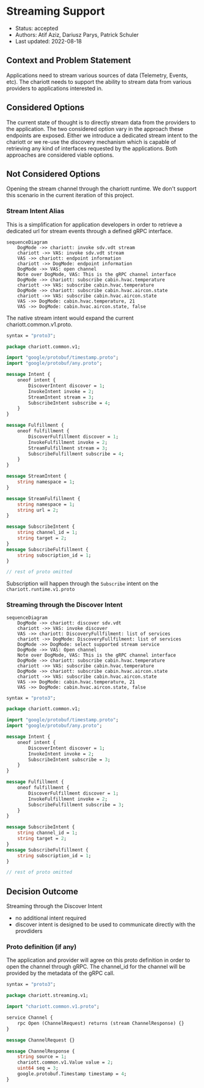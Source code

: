 # Streaming Support

- Status: accepted
- Authors: Atif Aziz, Dariusz Parys, Patrick Schuler
- Last updated: 2022-08-18

## Context and Problem Statement

Applications need to stream various sources of data (Telemetry, Events, etc). The
chariott needs to support the ability to stream data from various providers to applications
interested in.

## Considered Options

The current state of thought is to directly stream data from the providers to the
application. The two considered option vary in the approach these endpoints are
exposed. Either we introduce a dedicated stream intent to the chariott or we re-use the
discovery mechanism which is capable of retrieving any kind of interfaces requested
by the applications. Both approaches are considered viable options.

## Not Considered Options

Opening the stream channel through the chariott runtime. We don't support this scenario in
the current iteration of this project.

### Stream Intent Alias

This is a simplification for application developers in order to retrieve a dedicated
url for stream events through a defined gRPC interface.

```mermaid
sequenceDiagram
    DogMode ->> chariott: invoke sdv.vdt stream
    chariott ->> VAS: invoke sdv.vdt stream
    VAS ->> chariott: endpoint information
    chariott ->> DogMode: endpoint information
    DogMode ->> VAS: open channel
    Note over DogMode, VAS: This is the gRPC channel interface
    DogMode ->> chariott: subscribe cabin.hvac.temperature
    chariott ->> VAS: subscribe cabin.hvac.temperature
    DogMode ->> chariott: subscribe cabin.hvac.aircon.state
    chariott ->> VAS: subscribe cabin.hvac.aircon.state
    VAS ->> DogMode: cabin.hvac.temperature, 21
    VAS ->> DogMode: cabin.hvac.aircon.state, false
```

The native stream intent would expand the current chariott.common.v1.proto.

```proto
syntax = "proto3";

package chariott.common.v1;

import "google/protobuf/timestamp.proto";
import "google/protobuf/any.proto";

message Intent {
    oneof intent {
        DiscoverIntent discover = 1;
        InvokeIntent invoke = 2;
        StreamIntent stream = 3;
        SubscribeIntent subscribe = 4;
    }
}

message Fulfillment {
    oneof fulfillment {
        DiscoverFulfillment discover = 1;
        InvokeFulfillment invoke = 2;
        StreamFulfillment stream = 3;
        SubscribeFulfillment subscribe = 4;
    }
}

message StreamIntent {
    string namespace = 1;
}

message StreamFulfillment {
    string namespace = 1;
    string url = 2;
}

message SubscribeIntent {
    string channel_id = 1;
    string target = 2;
}
message SubscribeFulfillment {
    string subscription_id = 1;
}

// rest of proto omitted

```

Subscription will happen through the `Subscribe` intent on the `chariott.runtime.v1.proto`

### Streaming through the Discover Intent

```mermaid
sequenceDiagram
    DogMode ->> chariott: discover sdv.vdt
    chariott ->> VAS: invoke discover
    VAS ->> chariott: DiscoveryFullfilment: list of services
    chariott ->> DogMode: DiscoveryFullfilment: list of services
    DogMode ->> DogMode: select supported stream service
    DogMode ->> VAS: Open channel
    Note over DogMode, VAS: This is the gRPC channel interface
    DogMode ->> chariott: subscribe cabin.hvac.temperature
    chariott ->> VAS: subscribe cabin.hvac.temperature
    DogMode ->> chariott: subscribe cabin.hvac.aircon.state
    chariott ->> VAS: subscribe cabin.hvac.aircon.state
    VAS ->> DogMode: cabin.hvac.temperature, 21
    VAS ->> DogMode: cabin.hvac.aircon.state, false
```

```proto
syntax = "proto3";

package chariott.common.v1;

import "google/protobuf/timestamp.proto";
import "google/protobuf/any.proto";

message Intent {
    oneof intent {
        DiscoverIntent discover = 1;
        InvokeIntent invoke = 2;
        SubscribeIntent subscribe = 3;
    }
}

message Fulfillment {
    oneof fulfillment {
        DiscoverFulfillment discover = 1;
        InvokeFulfillment invoke = 2;
        SubscribeFulfillment subscribe = 3;
    }
}

message SubscribeIntent {
    string channel_id = 1;
    string target = 2;
}
message SubscribeFulfillment {
    string subscription_id = 1;
}

// rest of proto omitted

```

## Decision Outcome

Streaming through the Discover Intent

- no additional intent required
- discover intent is designed to be used to communicate directly with the provdiders

### Proto definition (if any)

The application and provider will agree on this proto definition in order to
open the channel through gRPC. The channel_id for the channel will be provided
by the metadata of the gRPC call.

```proto
syntax = "proto3";

package chariott.streaming.v1;

import "chariott.common.v1.proto";

service Channel {
    rpc Open (ChannelRequest) returns (stream ChannelResponse) {}
}

message ChannelRequest {}

message ChannelResponse {
    string source = 1;
    chariott.common.v1.Value value = 2;
    uint64 seq = 3;
    google.protobuf.Timestamp timestamp = 4;
}
```
